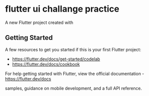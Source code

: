 # flutter ui challange practice

A new Flutter project created with 

## Getting Started

A few resources to get you started if this is your first Flutter project:

- https://flutter.dev/docs/get-started/codelab
- https://flutter.dev/docs/cookbook

For help getting started with Flutter,
view the official documentation
-https://flutter.dev/docs

samples, guidance on mobile development, and a full API reference.

